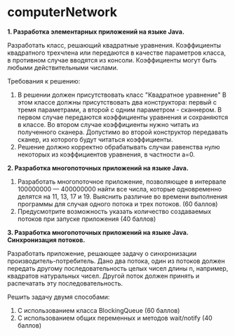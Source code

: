 # computerNetwork
<p><b>1. Разработка элементарных приложений на языке Java.</b></p>

Разработать класс, решающий квадратные уравнения. Коэффициенты квадратного трехчлена или передаются в качестве параметров класса, в противном случае вводятся из консоли. Коэффициенты могут быть любыми действительными числами.

Требования к решению:
1. В решении должен присутствовать класс "Квадратное уравнение"
В этом классе должны присутствовать два конструктора: первый с тремя параметрами, а второй с одним параметром - сканнером. В первом случае передаются коэффициенты уравнения и сохраняются в классе. Во втором случае коэффициенты нужно читать из полученного сканера. Допустимо во второй конструктор передавать сканер, из которого будут читаться коэффициенты.
2. Решение должно корректно обрабатывать случаи равенства нулю некоторых из коэффициентов уравнения, в частности a=0.

<p><b>2. Разработка многопоточных приложений на языке Java.</b></p>

1. Разработать многопоточное приложение, позволяющее в интервале 100000000 — 400000000 найти все числа, которые одновременно делятся на 11, 13, 17 и 19. Выяснить различие во времени выполнения программы для случая одного потока и трех потоков. (60 баллов)
2. Предусмотрите возможность указать количество создаваемых потоков при запуске приложения (40 баллов)

<p><b>3. Разработка многопоточных приложений на языке Java. Синхронизация потоков. </b></p>

Разработать приложение, решающее задачу о синхронизации производитель-потребитель. Дано два потока, один из потоков должен передать другому последовательность целых чисел длины n, например, квадратов натуральных чисел. Другой поток должен принять и распечатать эту последовательность.

Решить задачу двумя способами:

1. С использованием класса BlockingQueue (60 баллов)
2. С использованием общих переменных и методов wait/notify (40 баллов)

